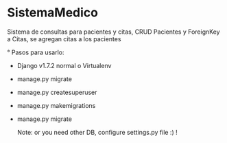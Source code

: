 # SistemaMedico
Sistema de consultas para pacientes y citas, CRUD Pacientes y ForeignKey a Citas, se agregan citas a los pacientes

° Pasos para usarlo:
  
  * Django v1.7.2 normal o Virtualenv
  * manage.py migrate
  * manage.py createsuperuser
  * manage.py makemigrations
  * manage.py migrate

    Note: or you need other DB, configure settings.py file :) !
